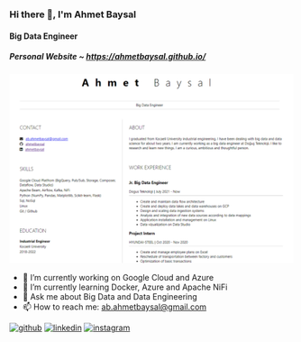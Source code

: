 ### Hi there 👋, I'm Ahmet Baysal
#### Big Data Engineer
##### Personal Website ~ https://ahmetbaysal.github.io/
![Big Data Engineer](https://github.com/ahmetbaysal/ahmetbaysal/blob/main/resume-website.png)



- 🔭 I’m currently working on Google Cloud and Azure
- 🌱 I’m currently learning Docker, Azure and Apache NiFi
- 💬 Ask me about Big Data and Data Engineering 
- 📫 How to reach me: ab.ahmetbaysal@gmail.com



[<img src='https://cdn.jsdelivr.net/npm/simple-icons@3.0.1/icons/github.svg' alt='github' height='40'>](https://github.com/ahmetbaysal)  [<img src='https://cdn.jsdelivr.net/npm/simple-icons@3.0.1/icons/linkedin.svg' alt='linkedin' height='40'>](https://www.linkedin.com/in/ahmetbaysal/)  [<img src='https://cdn.jsdelivr.net/npm/simple-icons@3.0.1/icons/instagram.svg' alt='instagram' height='40'>](https://www.instagram.com/ahmtbaysal/)  

